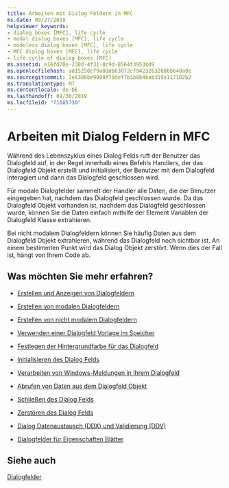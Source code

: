 ```yaml
---
title: Arbeiten mit Dialog Feldern in MFC
ms.date: 09/27/2019
helpviewer_keywords:
- dialog boxes [MFC], life cycle
- modal dialog boxes [MFC], life cycle
- modeless dialog boxes [MFC], life cycle
- MFC dialog boxes [MFC], life cycle
- life cycle of dialog boxes [MFC]
ms.assetid: e16fd78e-238d-4f31-8c9d-8564f3953bd9
ms.openlocfilehash: ad15250cf9a8dd663072cf9423263260bbb40a0e
ms.sourcegitcommit: 1e6386be9084f70def7b3b8b4bab319a117102b2
ms.translationtype: MT
ms.contentlocale: de-DE
ms.lasthandoff: 09/30/2019
ms.locfileid: "71685730"
---
```

# <a name="working-with-dialog-boxes-in-mfc"></a>Arbeiten mit Dialog Feldern in MFC

Während des Lebenszyklus eines Dialog Felds ruft der Benutzer das Dialogfeld auf, in der Regel innerhalb eines Befehls Handlers, der das Dialogfeld Objekt erstellt und initialisiert, der Benutzer mit dem Dialogfeld interagiert und dann das Dialogfeld geschlossen wird.

Für modale Dialogfelder sammelt der Handler alle Daten, die der Benutzer eingegeben hat, nachdem das Dialogfeld geschlossen wurde. Da das Dialogfeld Objekt vorhanden ist, nachdem das Dialogfeld geschlossen wurde, können Sie die Daten einfach mithilfe der Element Variablen der Dialogfeld Klasse extrahieren.

Bei nicht modalem Dialogfeldern können Sie häufig Daten aus dem Dialogfeld Objekt extrahieren, während das Dialogfeld noch sichtbar ist. An einem bestimmten Punkt wird das Dialog Objekt zerstört. Wenn dies der Fall ist, hängt von Ihrem Code ab.

## <a name="what-do-you-want-to-know-more-about"></a>Was möchten Sie mehr erfahren?

- [Erstellen und Anzeigen von Dialogfeldern](../mfc/creating-and-displaying-dialog-boxes.md)

- [Erstellen von modalen Dialogfeldern](../mfc/creating-modal-dialog-boxes.md)

- [Erstellen von nicht modalem Dialogfeldern](../mfc/creating-modeless-dialog-boxes.md)

- [Verwenden einer Dialogfeld Vorlage im Speicher](../mfc/using-a-dialog-template-in-memory.md)

- [Festlegen der Hintergrundfarbe für das Dialogfeld](../mfc/setting-the-dialog-boxs-background-color.md)

- [Initialisieren des Dialog Felds](../mfc/initializing-the-dialog-box.md)

- [Verarbeiten von Windows-Meldungen in Ihrem Dialogfeld](../mfc/handling-windows-messages-in-your-dialog-box.md)

- [Abrufen von Daten aus dem Dialogfeld Objekt](../mfc/retrieving-data-from-the-dialog-object.md)

- [Schließen des Dialog Felds](../mfc/closing-the-dialog-box.md)

- [Zerstören des Dialog Felds](../mfc/destroying-the-dialog-box.md)

- [Dialog Datenaustausch (DDX) und Validierung (DDV)](../mfc/dialog-data-exchange-and-validation.md)

- [Dialogfelder für Eigenschaften Blätter](../mfc/property-sheets-and-property-pages-mfc.md)

## <a name="see-also"></a>Siehe auch

[Dialogfelder](../mfc/dialog-boxes.md)
